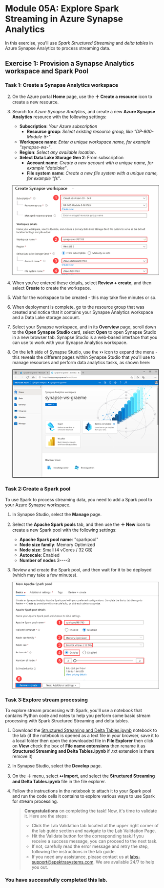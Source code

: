 # Module 05A: Explore Spark Streaming in Azure Synapse Analytics

In this exercise, you'll use *Spark Structured Streaming* and *delta tables* in Azure Synapse Analytics to process streaming data.

## Exercise 1: Provision a Synapse Analytics workspace and Spark Pool

### Task 1: Create a Synapse Analytics workspace
    
2. On the Azure portal **Home** page, use the **&#65291; Create a resource** icon to create a new resource.
3. Search for *Azure Synapse Analytics*, and create a new **Azure Synapse Analytics** resource with the following settings:
    - **Subscription**: *Your Azure subscription*
        - **Resource group**: *Select existing resource group, like "DP-900-Module-5-<inject key="DeploymentID" enableCopy="false"/>"*
    - **Workspace name**: *Enter a unique workspace name, for example "synapse-ws-<inject key="DeploymentID" enableCopy="false"/>"*.
    - **Region**: *Select any available location*.
    - **Select Data Lake Storage Gen 2**: From subscription
        - **Account name**: *Create a new account with a unique name, for example "datalake<inject key="DeploymentID" enableCopy="false"/>"*.
        - **File system name**: *Create a new file system with a unique name, for example "fs<inject key="DeploymentID" enableCopy="false"/>"*.
    
    ![](images/DP900_lab5a_1.png)
    
4. When you've entered these details, select **Review + create**, and then select **Create** to create the workspace.
5. Wait for the workspace to be created - this may take five minutes or so.
6. When deployment is complete, go to the resource group that was created and notice that it contains your Synapse Analytics workspace and a Data Lake storage account.
   
7.  Select your Synapse workspace, and in its  **Overview**  page, scroll down to the  **Open Synapse Studio**  card, select  **Open**  to open Synapse Studio in a new browser tab. Synapse Studio is a web-based interface that you can use to work with your Synapse Analytics workspace.
    
8.  On the left side of Synapse Studio, use the  **››**  icon to expand the menu - this reveals the different pages within Synapse Studio that you'll use to manage resources and perform data analytics tasks, as shown here:
    
    ![Synapse Studio](images/synapse-studio1.png)
    
 
 ### Task 2:Create a Spark pool

To use Spark to process streaming data, you need to add a Spark pool to your Azure Synapse workspace.

1. In Synapse Studio, select the **Manage** page.
2. Select the **Apache Spark pools** tab, and then use the **&#65291; New** icon to create a new Spark pool with the following settings:
    - **Apache Spark pool name**: "sparkpool<inject key="DeploymentID" enableCopy="false"/>"
    - **Node size family**: Memory Optimized
    - **Node size**: Small (4 vCores / 32 GB)
    - **Autoscale**: Enabled
    - **Number of nodes** 3----3
3. Review and create the Spark pool, and then wait for it to be deployed (which may take a few minutes).
   
   ![](images/DP900_lab5a_2.png)

### Task 3:Explore stream processing

To explore stream processing with Spark, you'll use a notebook that contains Python code and notes to help you perform some basic stream processing with Spark Structured Streaming and delta tables.

1. Download the [Structured Streaming and Delta Tables.ipynb](https://github.com/MicrosoftLearning/DP-900T00A-Azure-Data-Fundamentals/raw/master/streaming/Spark%20Structured%20Streaming%20and%20Delta%20Tables.ipynb) notebook to the lab (if the notebook is opened as a text file in your browser, save it to a local folder then open the downloaded file in **File Explorer** then click on **View** check the box of **File name extensions** then rename it as **Structured Streaming and Delta Tables.ipynb** if .txt extension is there remove it)
2. In Synapse Studio, select the **Develop** page.
3. On the **&#65291;** menu, select **&#8612; Import**, and select the **Structured Streaming and Delta Tables.ipynb** file in the file explorer.
4. Follow the instructions in the notebook to attach it to your Spark pool and run the code cells it contains to explore various ways to use Spark for stream processing.

   > **Congratulations** on completing the task! Now, it's time to validate it. Here are the steps:
   > - Click the Lab Validation tab located at the upper right corner of the lab guide section and navigate to the Lab Validation Page.
   > - Hit the Validate button for the corresponding task.If you receive a success message, you can proceed to the next task. 
   > - If not, carefully read the error message and retry the step, following the instructions in the lab guide.
   > - If you need any assistance, please contact us at labs-support@spektrasystems.com. We are available 24/7 to help you out.

### You have successfully completed this lab.
